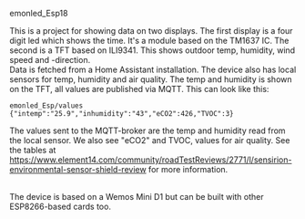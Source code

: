 emonled_Esp18

This is a project for showing data on two displays. The first display is a four digit led which shows the time. It's a module based on the TM1637 IC. 
The second is a TFT based on ILI9341. This shows outdoor temp, humidity, wind speed and -direction. 
<br>
Data is fetched from a Home Assistant installation. The device also has local sensors for  temp, humidity and air quality. The temp and humidity is shown on the TFT, all values are published via MQTT. This can look like this:
<br>
```
emonled_Esp/values {"intemp":"25.9","inhumidity":"43","eCO2":426,"TVOC":3}
```

The values sent to the MQTT-broker are the temp and humidity read from the local sensor. We also see "eCO2" and TVOC, values for air quality. See the tables at https://www.element14.com/community/roadTestReviews/2771/l/sensirion-environmental-sensor-shield-review for more information. 

<br>
The device is based on a Wemos Mini D1 but can be built with other ESP8266-based cards too. 
